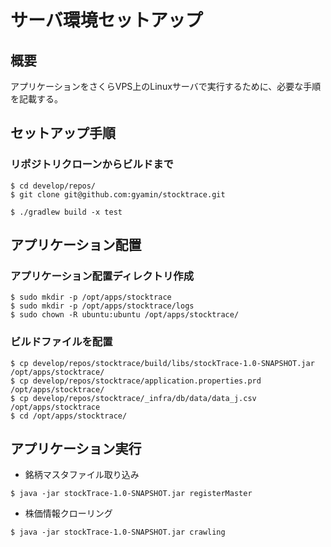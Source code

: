 # サーバ環境セットアップ

## 概要
アプリケーションをさくらVPS上のLinuxサーバで実行するために、必要な手順を記載する。

## セットアップ手順

### リポジトリクローンからビルドまで
```
$ cd develop/repos/
$ git clone git@github.com:gyamin/stocktrace.git

$ ./gradlew build -x test
```

## アプリケーション配置

### アプリケーション配置ディレクトリ作成
```
$ sudo mkdir -p /opt/apps/stocktrace
$ sudo mkdir -p /opt/apps/stocktrace/logs
$ sudo chown -R ubuntu:ubuntu /opt/apps/stocktrace/
```

### ビルドファイルを配置
```
$ cp develop/repos/stocktrace/build/libs/stockTrace-1.0-SNAPSHOT.jar /opt/apps/stocktrace/
$ cp develop/repos/stocktrace/application.properties.prd /opt/apps/stocktrace/
$ cp develop/repos/stocktrace/_infra/db/data/data_j.csv /opt/apps/stocktrace
$ cd /opt/apps/stocktrace/
```

## アプリケーション実行
- 銘柄マスタファイル取り込み
```
$ java -jar stockTrace-1.0-SNAPSHOT.jar registerMaster
```

- 株価情報クローリング
```
$ java -jar stockTrace-1.0-SNAPSHOT.jar crawling
```


